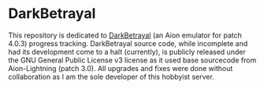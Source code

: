 # DarkBetrayal

This repository is dedicated to [DarkBetrayal](Ayser.dev) (an Aion emulator for patch 4.0.3) progress tracking.  DarkBetrayal source code, while incomplete and had its development come to a halt (currently), is publicly released under the GNU General Public License v3 license as it used base sourcecode from Aion-Lightning (patch 3.0).  All upgrades and fixes were done without collaboration as I am the sole developer of this hobbyist server.